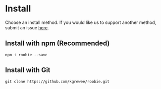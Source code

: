 # Install
Choose an install method.  If you would like us to support another method, submit an issue [here](https://github.com/kgrewee/roobie/issues).

## Install with npm (Recommended)
```shell
npm i roobie --save
```

## Install with Git
```shell
git clone https://github.com/kgrewee/roobie.git
```
